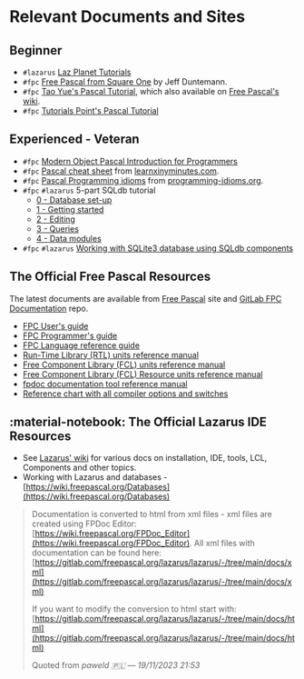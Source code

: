 # Relevant Documents and Sites

## Beginner

- `#lazarus` [Laz Planet Tutorials](https://lazplanet.blogspot.com/search/label/Tutorials)
- `#fpc` [Free Pascal from Square One](./FreePascalFromSquareOne.pdf) by Jeff Duntemann.
- `#fpc` [Tao Yue's Pascal Tutorial](https://www.taoyue.com/tutorials/pascal), which also available on [Free Pascal's wiki](https://wiki.freepascal.org/Basic_Pascal_Tutorial).
- `#fpc` [Tutorials Point's Pascal Tutorial](https://www.tutorialspoint.com/pascal/index.htm)

## Experienced - Veteran

- `#fpc` [Modern Object Pascal Introduction for Programmers](https://castle-engine.io/modern_pascal#_why)
- `#fpc` [Pascal cheat sheet](https://learnxinyminutes.com/docs/pascal/) from [learnxinyminutes.com](https://learnxinyminutes.com).
- `#fpc` [Pascal Programming idioms](https://programming-idioms.org/cheatsheet/Pascal) from [programming-idioms.org](https://programming-idioms.org).
- `#fpc` `#lazarus` 5-part SQLdb tutorial
    - [0 - Database set-up](ttps://wiki.freepascal.org/SQLdb_Tutorial0)
    - [1 - Getting started](https://wiki.freepascal.org/SQLdb_Tutorial1)
    - [2 - Editing](https://wiki.freepascal.org/SQLdb_Tutorial2)
    - [3 - Queries](https://wiki.freepascal.org/SQLdb_Tutorial3)
    - [4 - Data modules](https://wiki.freepascal.org/SQLdb_Tutorial4)
- `#fpc` `#lazarus` [Working with SQLite3 database using SQLdb components](https://wiki.freepascal.org/SQLite#Using_the_SQLdb_components_with_SQLite)


## The Official Free Pascal Resources

The latest documents are available from [Free Pascal](https://www.freepascal.org/docs.html) site and [GitLab FPC Documentation](https://gitlab.com/freepascal.org/fpc/documentation) repo.

- [FPC User's guide ](http://downloads.freepascal.org/fpc/docs-pdf/user.pdf)
- [FPC Programmer's guide](http://downloads.freepascal.org/fpc/docs-pdf/prog.pdf)  
- [FPC Language reference guide ](http://downloads.freepascal.org/fpc/docs-pdf/ref.pdf) 
- [Run-Time Library (RTL) units reference manual ](http://downloads.freepascal.org/fpc/docs-pdf/rtl.pdf) 
- [Free Component Library (FCL) units reference manual ](http://downloads.freepascal.org/fpc/docs-pdf/fcl.pdf) 
- [Free Component Library (FCL) Resource units reference manual ](http://downloads.freepascal.org/fpc/docs-pdf/fclres.pdf) 
- [fpdoc documentation tool reference manual ](http://downloads.freepascal.org/fpc/docs-pdf/fpdoc.pdf) 
- [Reference chart with all compiler options and switches](http://downloads.freepascal.org/fpc/docs-pdf/chart.pdf) 

## :material-notebook: The Official Lazarus IDE Resources

- See [Lazarus' wiki](https://wiki.freepascal.org/Lazarus_Documentation) for various docs on installation, IDE, tools, LCL, Components and other topics.
- Working with Lazarus and databases - [https://wiki.freepascal.org/Databases](https://wiki.freepascal.org/Databases)

> Documentation is converted to html from xml files - xml files are created using FPDoc Editor: [https://wiki.freepascal.org/FPDoc_Editor](https://wiki.freepascal.org/FPDoc_Editor). All xml files with documentation can be found here: [https://gitlab.com/freepascal.org/lazarus/lazarus/-/tree/main/docs/xml](https://gitlab.com/freepascal.org/lazarus/lazarus/-/tree/main/docs/xml)
> 
> If you want to modify the conversion to html start with: [https://gitlab.com/freepascal.org/lazarus/lazarus/-/tree/main/docs/html](https://gitlab.com/freepascal.org/lazarus/lazarus/-/tree/main/docs/html)
> 
> Quoted from *paweld 🇵🇱 — 19/11/2023 21:53*